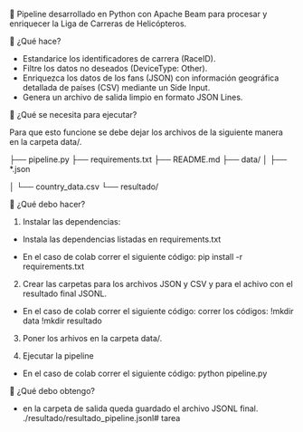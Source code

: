 🚁 Pipeline desarrollado en Python con Apache Beam para procesar y enriquecer la Liga de Carreras de Helicópteros.

🚁 ¿Qué hace?
* Estandarice los identificadores de carrera (RaceID).
* Filtre los datos no deseados (DeviceType: Other).
* Enriquezca los datos de los fans (JSON) con información geográfica detallada de países (CSV) mediante un Side Input.
* Genera un archivo de salida limpio en formato JSON Lines.


🚁 ¿Qué se necesita para ejecutar?

Para que esto funcione se debe dejar los archivos de la siguiente manera en la carpeta data/.


├── pipeline.py
├── requirements.txt
├── README.md
├── data/ 
│   ├── *.json 

│   └── country_data.csv
└── resultado/



🚁 ¿Qué debo hacer?
1) Instalar las dependencias:
* Instala las dependencias listadas en requirements.txt
- En el caso de colab correr el siguiente código: pip install -r requirements.txt

2) Crear las carpetas para los archivos JSON y CSV y para el achivo con el resultado final JSONL.
- En el caso de colab correr el siguiente código: correr los códigos:
!mkdir data
!mkdir resultado

3) Poner los arhivos en la carpeta data/.

4) Ejecutar la pipeline
- En el caso de colab correr el siguiente código: python pipeline.py

🚁 ¿Qué debo obtengo?
* en la carpeta de salida queda guardado el archivo JSONL final.
./resultado/resultado_pipeline.jsonl# tarea
